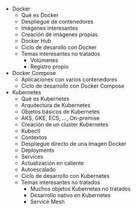 * Docker
  * Qué es Docker
  * Despliegue de contenedores
  * Imágenes interesantes
  * Creación de imágenes propias
  * Docker Hub
  * Ciclo de desarollo con Docker
  * Temas interesantes no tratados
    * Volúmenes
    * Registro propio
* Docker Compose
  * Aplicaciones con varios contenedores
  * Ciclo de desarrollo con Docker Compose
* Kubernetes
  * Qué es Kubernetes
  * Arquitectura de Kubernetes
  * Objetos básicos de Kubernetes
  * AKS, GKE, ECS, ..., On-premise
  * Creación de un cluster Kubernetes
  * Kubectl
  * Contextos
  * Despliegue directo de una imagen Docker
  * Deployments
  * Services
  * Actualización en caliente
  * Autoescalado
  * Ciclo de desarrollo con Kubernetes
  * Temas interesantes no tratados
    * Muchos objetos Kubernetes no tratados
    * Desarrollo nativo en Kubernetes
    * Service Mesh